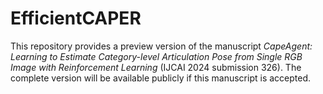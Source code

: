 # EfficientCAPER
This repository provides a preview version of the manuscript *CapeAgent: Learning to Estimate Category-level Articulation Pose from Single RGB Image with Reinforcement Learning* (IJCAI 2024 submission 326).
The complete version will be available publicly if this manuscript is accepted.
